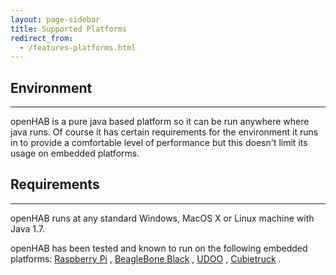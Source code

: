 ```yaml
---
layout: page-sidebar
title: Supported Platforms
redirect_from:
  - /features-platforms.html
---
```

## Environment

---

openHAB is a pure java based platform so it can be run anywhere where java runs. Of course it has certain requirements for the environment it runs in to provide a comfortable level of performance but this doesn't limit its usage on embedded platforms.


## Requirements

---

openHAB runs at any standard Windows, MacOS X or Linux machine with Java 1.7.

openHAB has been tested and known to run on the following embedded platforms: [Raspberry Pi](http://www.raspberrypi.org/) , [BeagleBone Black](http://www.beaglebone.org/) , [UDOO](http://www.udoo.org/) , [Cubietruck](http://cubieboard.org/) .
